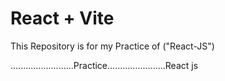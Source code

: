 # React + Vite

This Repository is for my Practice of ("React-JS")


.........................Practice.......................React js
